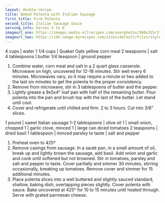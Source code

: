 ```yaml
---
layout: double-recipe
title: Baked Polenta with Italian Sausage
first_title: Firm Polenta
second_title: Italian Sausage Sauce
serving_info: Serves 4 to 6
imageurl_one: https://images.media-allrecipes.com/userphotos/560x315/3778721.jpg 
imageurl_two: https://cdn-image.myrecipes.com/sites/default/files/styles/4_3_horizontal_-_1200x900/public/image/recipes/ck/11/05/polenta-sausage-ck-x.jpg?itok=I4oSGILI
---
```

<!-- Ingredients -->

4 cups | water
1 1/4 cups | Quaker Oats yellow corn meal
2 teaspoons | salt
4 tablespoons | butter
1/4 teaspoon | ground pepper

<!-- split -->
<!-- Steps -->

1. Combine water, corn meal and salt in a 2 quart glass casserole. Microwave on high, uncovered for 12-18 minutes. Stir well every 6 minutes. Microwaves vary, so it may require a minute or two added to the last six minutes to get the polenta to the proper consistency.
2. Remove from microwave, stir in 3 tablespoons of butter and the pepper.
3. Lightly grease a 9x5x4” loaf pan with half of the remaining butter. Pour polenta into the pan and brush top with the last of the butter. Let stand until cool.
4. Cover and refrigerate until chilled and firm. 2 to 3 hours. Cut into 3/8” slices. 

<!-- recipe split -->
<!-- Ingredients -->

1 pound | sweet Italian sausage
1-2 tablespoons | olive oil
1 | small onion, chopped
1 | garlic clove, minced
1 | large can diced tomatoes
2 teaspoons | dried basil
1 tablespoon | minced parsley
to taste | salt and pepper

<!-- split -->
<!-- Steps -->
1. Preheat oven to 425°
2. Remove casings from sausage. In a sauté pan, in a small amount of oil, break up and lightly brown the sausage, add basil. Add onion and garlic and cook until softened but not browned. Stir in tomatoes, parsley and salt and pepper to taste. Cover partially and simmer 30 minutes, stirring occasionally, breaking up tomatoes. Remove cover and simmer for 15 additional minutes.
3. Place polenta slices into a well buttered and slightly sauced standard, shallow, baking dish; overlapping pieces slightly. Cover polenta with sauce. Bake uncovered at 425° for 10 to 15 minutes until heated through. Serve with grated parmesan cheese. 
